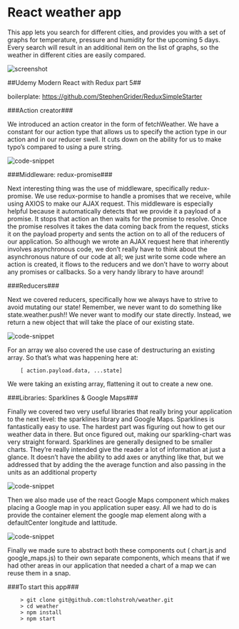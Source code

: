 # React weather app

This app lets you search for different cities, and provides you with a set of graphs for temperature, pressure and humidity for the upcoming 5 days. Every search will result in an additional item on the list of graphs, so the weather in different cities are easily compared.

![screenshot](http://res.cloudinary.com/ddpouudhk/image/upload/v1485377404/screencapture-localhost-8080-1485376903455_dshhkk.png)

##Udemy Modern React with Redux part 5##

boilerplate: https://github.com/StephenGrider/ReduxSimpleStarter

###Action creator###

We introduced an action creator in the form of fetchWeather. We have a constant for our action type that allows us to specify the action type in our action and in our reducer swell. It cuts down on the ability for us to make typo’s compared to using a pure string.

![code-snippet](http://res.cloudinary.com/ddpouudhk/image/upload/v1485425488/Schermafbeelding_2017-01-26_om_10.17.55_jwuwgi.png)

###Middleware: redux-promise###

Next interesting thing was the use of middleware, specifically redux-promise. We use redux-pormise to handle a promises that we receive, while using AXIOS to make our AJAX request. 
This middleware is especially helpful because it automatically detects that we provide it a payload of a promise. It stops that action an then waits for the promise to resolve. Once the promise resolves it takes the data coming back from the request, sticks it on the payload property and sents the action on to all of the reducers of our application. 
So although we wrote an AJAX request here that inherently involves asynchronous code, we don’t really have to think about the asynchronous nature of our code at all; we just write some code where an action is created, it flows to the reducers and we don’t have to worry about any promises or callbacks. So a very handy library to have around!

###Reducers###

Next we covered reducers, specifically how we always have to strive to avoid mutating our state! Remember, we never want to do something like state.weather.push!! We never want to modify our state directly. Instead, we return a new object that will take the place of our existing state.

![code-snippet](http://res.cloudinary.com/ddpouudhk/image/upload/v1485425485/Schermafbeelding_2017-01-26_om_10.34.14_cszkte.png)

For an array we also covered the use case of destructuring an existing array. So that’s what was happening here at:

```
	[ action.payload.data, ...state]
```


We were taking an existing array, flattening it out to create a new one.

###Libraries: Sparklines & Google Maps###

Finally we covered two very useful libraries that really bring your application to the next level: the sparklines library and Google Maps. Sparklines is fantastically easy to use. The hardest part was figuring out how to get our weather data in there. But once figured out, making our sparkling-chart was very straight forward. Sparklines are generally designed to be smaller charts. They’re really intended give the reader a lot of information at just a glance. It doesn’t have the ability to add axes or anything like that, but we addressed that by adding the the average function and also passing in the units as an additional property

![code-snippet](http://res.cloudinary.com/ddpouudhk/image/upload/v1485425489/Schermafbeelding_2017-01-26_om_10.40.41_binjxx.png)

Then we also made use of the react Google Maps component which makes placing a Google map in you application super easy. All we had to do is provide the container element the google map element along with a defaultCenter longitude and lattitude.

![code-snippet](http://res.cloudinary.com/ddpouudhk/image/upload/v1485425485/Schermafbeelding_2017-01-26_om_10.49.27_wyblhh.png)

Finally we made sure to abstract both these components out ( chart.js and google_maps.js) to their own separate components, which means that if we had other areas in our application that needed a chart of a map we can reuse them in a snap.




###To start this app###

```
	> git clone git@github.com:tlohstroh/weather.git
	> cd weather
	> npm install
	> npm start
```
